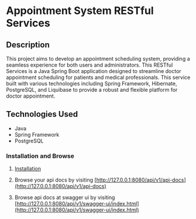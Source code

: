 # Appointment System RESTful Services

## Description

This project aims to develop an appointment scheduling system, providing a seamless experience for both users and administrators. This RESTful Services is a Java Spring Boot application designed to streamline doctor appointment scheduling for patients and medical professionals. This service built with various technologies including Spring Framework, Hibernate, PostgreSQL, and Liquibase to provide a robust and flexible platform for doctor appointment.

## Technologies Used
- Java
- Spring Framework
- PostgreSQL

### Installation and Browse

1. [Installation](../README.md)

2. Browse your api docs by visiting [http://127.0.0.1:8080/api/v1/api-docs](http://127.0.0.1:8080/api/v1/api-docs)

3. Browse api docs at swagger ui by visiting [http://127.0.0.1:8080/api/v1/swagger-ui/index.html](http://127.0.0.1:8080/api/v1/swagger-ui/index.html)